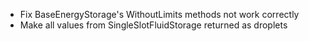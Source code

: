 - Fix BaseEnergyStorage's WithoutLimits methods not work correctly
- Make all values from SingleSlotFluidStorage returned as droplets